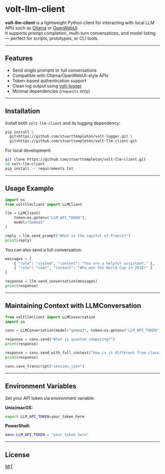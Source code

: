 # volt-llm-client

**volt-llm-client** is a lightweight Python client for interacting with local LLM APIs such as [Ollama](https://ollama.com/) or [OpenWebUI](https://github.com/open-webui/open-webui).  
It supports prompt completion, multi-turn conversations, and model listing — perfect for scripts, prototypes, or CLI tools.

---

## Features

- Send single prompts or full conversations
- Compatible with Ollama/OpenWebUI-style APIs
- Token-based authentication support
- Clean log output using [volt-logger](https://github.com/stuarttempleton/volt-logger)
- Minimal dependencies (`requests` only)

---

## Installation

Install both `volt-llm-client` and its logging dependency:

```bash
pip install \
  git+https://github.com/stuarttempleton/volt-logger.git \
  git+https://github.com/stuarttempleton/volt-llm-client.git
````

For local development:

```bash
git clone https://github.com/stuarttempleton/volt-llm-client.git
cd volt-llm-client
pip install -r requirements.txt
```

---

## Usage Example

```python
import os
from voltllmclient import LLMClient

llm = LLMClient(
    token=os.getenv("LLM_API_TOKEN"),
    model="Gemma3"
)

reply = llm.send_prompt("What is the capital of France?")
print(reply)
```

You can also send a full conversation:

```python
messages = [
    { "role": "system", "content": "You are a helpful assistant." },
    { "role": "user", "content": "Who won the World Cup in 2018?" }
]

response = llm.send_conversation(messages)
print(response)
```

---

## Maintaining Context with LLMConversation

```python
from voltllmclient import LLMConversation
import os

conv = LLMConversation(model="gemma3", token=os.getenv("LLM_API_TOKEN"))

response = conv.send("What is quantum computing?")
print(response)

response = conv.send_with_full_context("How is it different from classical computing?")
print(response)

conv.save_transcript("session.json")
```

---

## Environment Variables

Set your API token via environment variable:

**Unix/macOS:**

```bash
export LLM_API_TOKEN=your_token_here
```

**PowerShell:**

```powershell
$env:LLM_API_TOKEN = "your_token_here"
```

---

## License

[MIT](LICENSE)

